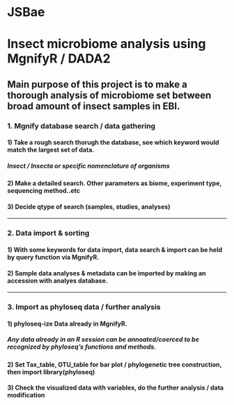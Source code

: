 # JSBae
Insect microbiome analysis using MgnifyR / DADA2
==================
Main purpose of this project is to make a thorough analysis of microbiome set between broad amount of insect samples in EBI. 
------------------
### 1. Mgnify database search / data gathering
  #### 1) Take a rough search thorugh the database, see which keyword would match the largest set of data.
   ##### Insect / Insecta or specific nomenclature of organisms
  #### 2) Make a detailed search. Other parameters as biome, experiment type, sequencing method..etc
  #### 3) Decide qtype of search (samples, studies, analyses)
-----------
### 2. Data import & sorting
  #### 1) With some keywords for data import, data search & import can be held by query function via MgnifyR.
  #### 2) Sample data analyses & metadata can be imported by making an accession with analyes database.

-----------
### 3. Import as phyloseq data / further analysis
  #### 1) phyloseq-ize Data already in MgnifyR.
   ##### Any data already in an R session can be annoated/coerced to be recognized by phyloseq’s functions and methods.
  #### 2) Set Tax_table, OTU_table for bar plot / phylogenetic tree construction, then import library(phyloseq)
  #### 3) Check the visualized data with variables, do the further analysis / data modification 
